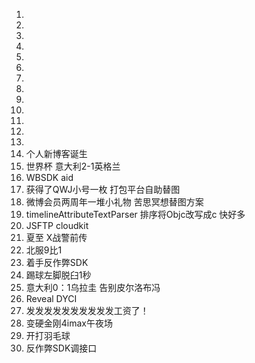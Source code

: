 1. 
2. 
3. 
4. 
5. 
6. 
7. 
8.
9.
10.
11.
12.
13.
14. 个人新博客诞生
15. 世界杯 意大利2-1英格兰
16. WBSDK aid
17. 获得了QWJ小号一枚 打包平台自助替图
18. 微博会员两周年一堆小礼物 苦思冥想替图方案
19. timelineAttributeTextParser 排序将Objc改写成c 快好多
20. JSFTP cloudkit
21. 夏至 X战警前传
22. 北服9比1
23. 着手反作弊SDK
24. 踢球左脚脱臼1秒
25. 意大利0：1乌拉圭 告别皮尔洛布冯
26. Reveal DYCI
27. 发发发发发发发发发发工资了！
28. 变硬金刚4imax午夜场
29. 开打羽毛球
30. 反作弊SDK调接口


